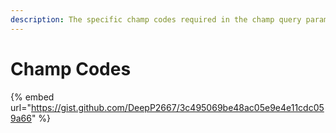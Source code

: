 ```yaml
---
description: The specific champ codes required in the champ query parameter
---
```


# Champ Codes

{% embed url="https://gist.github.com/DeepP2667/3c495069be48ac05e9e4e11cdc059a66" %}

